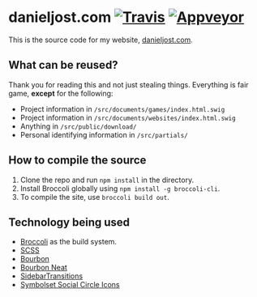 # danieljost.com [![Travis](https://img.shields.io/travis/PxlBuzzard/danieljost.com.svg)](https://travis-ci.org/PxlBuzzard/danieljost.com) [![Appveyor](https://ci.appveyor.com/api/projects/status/x6j8kby99cixv6ro?svg=true)](https://ci.appveyor.com/project/PxlBuzzard/danieljost-com)

This is the source code for my website, [danieljost.com](http://danieljost.com).

## What can be reused?

Thank you for reading this and not just stealing things. Everything is fair game, **except** for the following:

* Project information in `/src/documents/games/index.html.swig`
* Project information in `/src/documents/websites/index.html.swig`
* Anything in `/src/public/download/`
* Personal identifying information in `/src/partials/`

## How to compile the source

1. Clone the repo and run `npm install` in the directory.
2. Install Broccoli globally using `npm install -g broccoli-cli`.
3. To compile the site, use `broccoli build out`.

## Technology being used

* [Broccoli](https://github.com/broccolijs/broccoli) as the build system.
* [SCSS](http://sass-lang.com/)
* [Bourbon](http://bourbon.io/)
* [Bourbon Neat](http://neat.bourbon.io/)
* [SidebarTransitions](https://github.com/codrops/SidebarTransitions)
* [Symbolset Social Circle Icons](https://symbolset.com/icons/social-circle)
